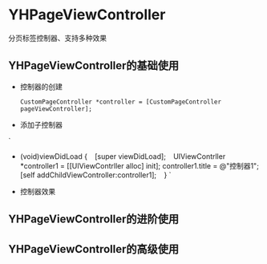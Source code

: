 # YHPageViewController
分页标签控制器、支持多种效果
## YHPageViewController的基础使用
  * 控制器的创建
    
    `
    CustomPageController *controller = [CustomPageController pageViewController];
    `
    
  * 添加子控制器
  
  `
  - (void)viewDidLoad {
  `
  `
     [super viewDidLoad];
     `
     `
     UIViewContrller *controller1 = [[UIViewContrller alloc] init];
     controller1.title = @"控制器1";
     [self addChildViewController:controller1];
     `
     `
   }
   `
  
  * 控制器效果
## YHPageViewController的进阶使用
## YHPageViewController的高级使用
